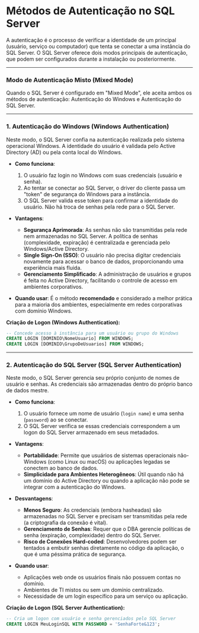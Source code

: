# Métodos de Autenticação no SQL Server

A autenticação é o processo de verificar a identidade de um principal (usuário, serviço ou computador) que tenta se conectar a uma instância do SQL Server. O SQL Server oferece dois modos principais de autenticação, que podem ser configurados durante a instalação ou posteriormente.

---

### Modo de Autenticação Misto (Mixed Mode)

Quando o SQL Server é configurado em "Mixed Mode", ele aceita ambos os métodos de autenticação: Autenticação do Windows e Autenticação do SQL Server.

---

### 1. Autenticação do Windows (Windows Authentication)

Neste modo, o SQL Server confia na autenticação realizada pelo sistema operacional Windows. A identidade do usuário é validada pelo Active Directory (AD) ou pela conta local do Windows.

- **Como funciona**:
  1.  O usuário faz login no Windows com suas credenciais (usuário e senha).
  2.  Ao tentar se conectar ao SQL Server, o driver do cliente passa um "token" de segurança do Windows para a instância.
  3.  O SQL Server valida esse token para confirmar a identidade do usuário. Não há troca de senhas pela rede para o SQL Server.

- **Vantagens**:
  - **Segurança Aprimorada**: As senhas não são transmitidas pela rede nem armazenadas no SQL Server. A política de senhas (complexidade, expiração) é centralizada e gerenciada pelo Windows/Active Directory.
  - **Single Sign-On (SSO)**: O usuário não precisa digitar credenciais novamente para acessar o banco de dados, proporcionando uma experiência mais fluida.
  - **Gerenciamento Simplificado**: A administração de usuários e grupos é feita no Active Directory, facilitando o controle de acesso em ambientes corporativos.

- **Quando usar**: É o método **recomendado** e considerado a melhor prática para a maioria dos ambientes, especialmente em redes corporativas com domínio Windows.

**Criação de Logon (Windows Authentication):**
```sql
-- Concede acesso à instância para um usuário ou grupo do Windows
CREATE LOGIN [DOMINIO\NomeUsuario] FROM WINDOWS;
CREATE LOGIN [DOMINIO\GrupoDeUsuarios] FROM WINDOWS;
```

---

### 2. Autenticação do SQL Server (SQL Server Authentication)

Neste modo, o SQL Server gerencia seu próprio conjunto de nomes de usuário e senhas. As credenciais são armazenadas dentro do próprio banco de dados mestre.

- **Como funciona**:
  1.  O usuário fornece um nome de usuário (`login name`) e uma senha (`password`) ao se conectar.
  2.  O SQL Server verifica se essas credenciais correspondem a um logon do SQL Server armazenado em seus metadados.

- **Vantagens**:
  - **Portabilidade**: Permite que usuários de sistemas operacionais não-Windows (como Linux ou macOS) ou aplicações legadas se conectem ao banco de dados.
  - **Simplicidade para Ambientes Heterogêneos**: Útil quando não há um domínio do Active Directory ou quando a aplicação não pode se integrar com a autenticação do Windows.

- **Desvantagens**:
  - **Menos Seguro**: As credenciais (embora hasheadas) são armazenadas no SQL Server e precisam ser transmitidas pela rede (a criptografia da conexão é vital).
  - **Gerenciamento de Senhas**: Requer que o DBA gerencie políticas de senha (expiração, complexidade) dentro do SQL Server.
  - **Risco de Conexões Hard-coded**: Desenvolvedores podem ser tentados a embutir senhas diretamente no código da aplicação, o que é uma péssima prática de segurança.

- **Quando usar**:
  - Aplicações web onde os usuários finais não possuem contas no domínio.
  - Ambientes de TI mistos ou sem um domínio centralizado.
  - Necessidade de um login específico para um serviço ou aplicação.

**Criação de Logon (SQL Server Authentication):**
```sql
-- Cria um logon com usuário e senha gerenciados pelo SQL Server
CREATE LOGIN MeuLoginSQL WITH PASSWORD = 'SenhaForte&123';
```
